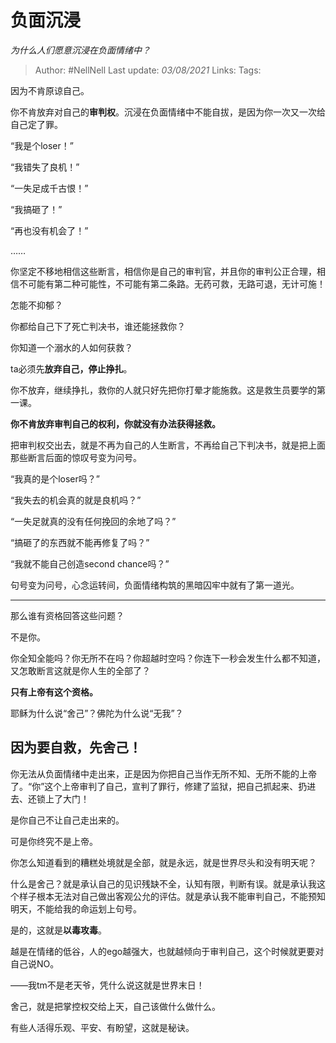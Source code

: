 # 负面沉浸
*为什么人们愿意沉浸在负面情绪中？*

> Author: #NellNell
Last update: *03/08/2021*
Links:
Tags:

因为不肯原谅自己。

你不肯放弃对自己的**审判权**。沉浸在负面情绪中不能自拔，是因为你一次又一次给自己定了罪。

“我是个loser！”

“我错失了良机！”

“一失足成千古恨！”

“我搞砸了！”

“再也没有机会了！”

……

你坚定不移地相信这些断言，相信你是自己的审判官，并且你的审判公正合理，相信不可能有第二种可能性，不可能有第二条路。无药可救，无路可退，无计可施！

怎能不抑郁？

你都给自己下了死亡判决书，谁还能拯救你？

你知道一个溺水的人如何获救？

ta必须先**放弃自己，停止挣扎**。

你不放弃，继续挣扎，救你的人就只好先把你打晕才能施救。这是救生员要学的第一课。

**你不肯放弃审判自己的权利，你就没有办法获得拯救。**

把审判权交出去，就是不再为自己的人生断言，不再给自己下判决书，就是把上面那些断言后面的惊叹号变为问号。

“我真的是个loser吗？”

“我失去的机会真的就是良机吗？”

“一失足就真的没有任何挽回的余地了吗？”

“搞砸了的东西就不能再修复了吗？”

“我就不能自己创造second chance吗？”

句号变为问号，心念运转间，负面情绪构筑的黑暗囚牢中就有了第一道光。

---

那么谁有资格回答这些问题？

不是你。

你全知全能吗？你无所不在吗？你超越时空吗？你连下一秒会发生什么都不知道，又怎敢断言这就是你人生的全部了？

**只有上帝有这个资格。**

耶稣为什么说“舍己”？佛陀为什么说“无我”？

## 因为要自救，先舍己！

你无法从负面情绪中走出来，正是因为你把自己当作无所不知、无所不能的上帝了。“你”这个上帝审判了自己，宣判了罪行，修建了监狱，把自己抓起来、扔进去、还锁上了大门！

是你自己不让自己走出来的。

可是你终究不是上帝。

你怎么知道看到的糟糕处境就是全部，就是永远，就是世界尽头和没有明天呢？

什么是舍己？就是承认自己的见识残缺不全，认知有限，判断有误。就是承认我这个样子根本无法对自己做出客观公允的评估。就是承认我不能审判自己，不能预知明天，不能给我的命运划上句号。

是的，这就是**以毒攻毒**。

越是在情绪的低谷，人的ego越强大，也就越倾向于审判自己，这个时候就更要对自己说NO。

——我tm不是老天爷，凭什么说这就是世界末日！

舍己，就是把掌控权交给上天，自己该做什么做什么。

有些人活得乐观、平安、有盼望，这就是秘诀。
